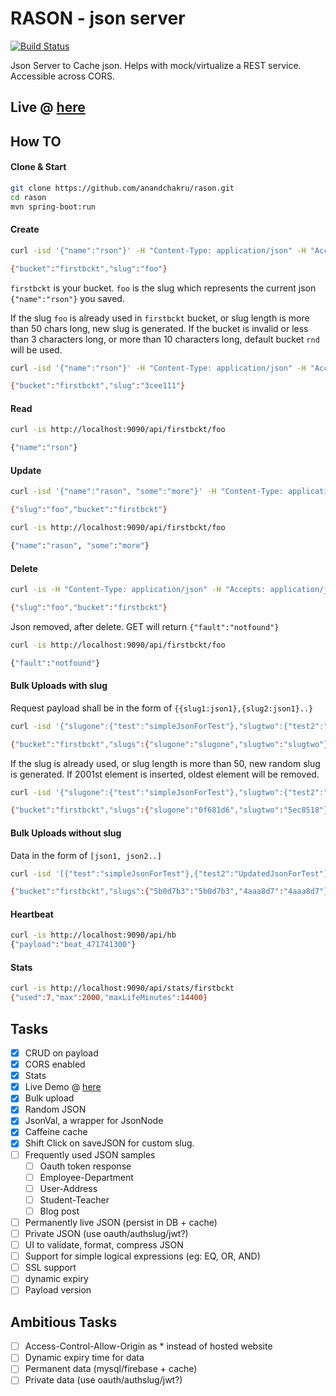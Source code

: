 # RASON - json server

[![Build Status](https://travis-ci.org/anandchakru/rason.svg?branch=master)](https://travis-ci.org/anandchakru/rason)

Json Server to Cache json. Helps with mock/virtualize a REST service. Accessible across CORS.

## Live @ [here](https://rason.jrvite.com/index)

## How TO

#### Clone & Start
```sh
git clone https://github.com/anandchakru/rason.git
cd rason
mvn spring-boot:run
```


#### Create
```sh
curl -isd '{"name":"rson"}' -H "Content-Type: application/json" -H "Accepts: application/json" -X POST http://localhost:9090/api/firstbckt/foo

{"bucket":"firstbckt","slug":"foo"}

```

`firstbckt` is your bucket. `foo` is the slug which represents the current json `{"name":"rson"}` you saved.


If the slug `foo` is already used in `firstbckt` bucket, or slug length is more than 50 chars long, new slug is generated.
If the bucket is invalid or less than 3 characters long, or more than 10 characters long, default bucket `rnd` will be used.

```sh
curl -isd '{"name":"rson"}' -H "Content-Type: application/json" -H "Accepts: application/json" -X POST http://localhost:9090/api/firstbckt/foo

{"bucket":"firstbckt","slug":"3cee111"}
```

#### Read
```sh
curl -is http://localhost:9090/api/firstbckt/foo

{"name":"rson"}
```

#### Update
```sh
curl -isd '{"name":"rason", "some":"more"}' -H "Content-Type: application/json" -H "Accepts: application/json" -X PUT http://localhost:9090/api/firstbckt/foo

{"slug":"foo","bucket":"firstbckt"}

curl -is http://localhost:9090/api/firstbckt/foo

{"name":"rason", "some":"more"}
```

#### Delete
```sh
curl -is -H "Content-Type: application/json" -H "Accepts: application/json" -X DELETE http://localhost:9090/api/firstbckt/foo

{"slug":"foo","bucket":"firstbckt"}
```
Json removed, after delete. GET will return `{"fault":"notfound"}`
```sh
curl -is http://localhost:9090/api/firstbckt/foo

{"fault":"notfound"}

```

#### Bulk Uploads with slug
Request payload shall be in the form of `{{slug1:json1},{slug2:json1}..}`
```sh
curl -isd '{"slugone":{"test":"simpleJsonForTest"},"slugtwo":{"test2":"UpdatedJsonForTest"}}' -H "Content-Type: application/json" -H "Accepts: application/json" -X POST http://localhost:9090/api/bum/firstbckt

{"bucket":"firstbckt","slugs":{"slugone":"slugone","slugtwo":"slugtwo"}}
```
If the slug is already used, or slug length is more than 50, new random slug is generated. If 2001st element is inserted, oldest element will be removed.
```sh
curl -isd '{"slugone":{"test":"simpleJsonForTest"},"slugtwo":{"test2":"UpdatedJsonForTest"}}' -H "Content-Type: application/json" -H "Accepts: application/json" -X POST http://localhost:9090/api/bum/firstbckt

{"bucket":"firstbckt","slugs":{"slugone":"0f681d6","slugtwo":"5ec8518"}}
```

#### Bulk Uploads without slug
Data in the form of `[json1, json2..]`
```sh
curl -isd '[{"test":"simpleJsonForTest"},{"test2":"UpdatedJsonForTest"}]' -H "Content-Type: application/json" -H "Accepts: application/json" -X POST http://localhost:9090/api/bul/firstbckt

{"bucket":"firstbckt","slugs":{"5b0d7b3":"5b0d7b3","4aaa8d7":"4aaa8d7"}}
```
#### Heartbeat

```sh
curl -is http://localhost:9090/api/hb
{"payload":"beat_471741300"}
```

#### Stats
```sh
curl -is http://localhost:9090/api/stats/firstbckt
{"used":7,"max":2000,"maxLifeMinutes":14400}
```


## Tasks
- [x] CRUD on payload
- [x] CORS enabled
- [x] Stats
- [x] Live Demo @ [here](https://rason.jrvite.com/index)
- [x] Bulk upload
- [x] Random JSON
- [x] JsonVal, a wrapper for JsonNode
- [x] Caffeine cache
- [x] Shift Click on saveJSON for custom slug.
- [ ] Frequently used JSON samples
  * [ ] Oauth token response
  * [ ] Employee-Department
  * [ ] User-Address
  * [ ] Student-Teacher
  * [ ] Blog post
- [ ] Permanently live JSON (persist in DB + cache)
- [ ] Private JSON (use oauth/authslug/jwt?)
- [ ] UI to validate, format, compress JSON
- [ ] Support for simple logical expressions (eg: EQ, OR, AND)
- [ ] SSL support
- [ ] dynamic expiry
- [ ] Payload version

## Ambitious Tasks
- [ ] Access-Control-Allow-Origin as * instead of hosted website
- [ ] Dynamic expiry time for data
- [ ] Permanent data (mysql/firebase + cache)
- [ ] Private data (use oauth/authslug/jwt?)

